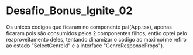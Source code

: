 # Desafio_Bonus_Ignite_02

Os unicos codigos que ficaram no componente pai(App.tsx), apenas ficaram pois são consumidos pelos 2 componentes filhos, então optei pelo reaproveitamento deles, tentando dinamizar 
o codigo ao maximo(me refiro ao estado "SelectGenreId" e a interface "GenreResponseProps").
